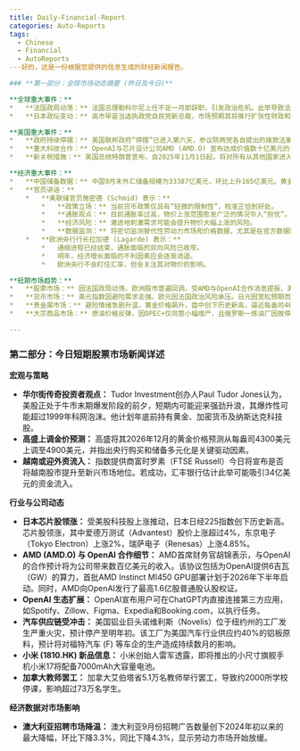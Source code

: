 ```yaml
---
title: Daily-Financial-Report
categories: Auto-Reports
tags:
  - Chinese
  - Financial
  - AutoReports
---好的，这是一份根据您提供的信息生成的财经新闻报告。

### **第一部分：全球市场动态摘要 (昨日及今日)**

**全球重大事件：**
*   **法国政局动荡：** 法国总理勒科尔尼上任不足一月即辞职，引发政治危机。此举导致法国股市（CAC40指数）大跌，银行股重挫，法德国债收益率差扩大至九个月新高，欧元承压跌至数周低点。
*   **日本政坛变动：** 高市早苗当选执政党自民党新总裁，市场预期其将推行扩张性财政和持续宽松的货币政策。该预期导致日元兑主要货币大幅贬值，美元兑日元突破150关口，而日经225指数则受刺激创下历史新高。

**美国重大事件：**
*   **政府持续停摆：** 美国联邦政府“停摆”已进入第六天，参议院两党各自提出的拨款法案均未能通过，结束停摆尚无明确途径。白宫官员预计，政府“关门”每周将给美国经济带来约150亿美元的损失。
*   **重大科技合作：** OpenAI与芯片设计公司AMD (AMD.O) 宣布达成价值数十亿美元的合作伙伴关系，OpenAI承诺采购相当于6吉瓦算力的AMD芯片，此消息大幅提振了AMD及相关芯片板块股价。
*   **新关税措施：** 美国总统特朗普宣布，自2025年11月1日起，将对所有从其他国家进入美国的中重型卡车征收25%的关税。

**经济重大事件：**
*   **中国储备数据：** 中国9月末外汇储备规模为33387亿美元，环比上升165亿美元。黄金储备实现连续第11个月增持，达到7406万盎司。
*   **官员讲话：**
    *   **美联储官员施密德 (Schmid) 表示：**
        *   **政策立场：** 当前货币政策仅具有“轻微的限制性”，校准正恰到好处。
        *   **通胀观点：** 目前通胀率过高，物价上涨范围愈发广泛的情况令人“担忧”。在平衡目标时，美联储必须维护其在通胀问题上的公信力。
        *   **经济风险：** 激进地刺激需求可能会提升物价大幅上涨的风险。
        *   **数据监测：** 将密切监测替代性劳动力市场和价格数据，尤其是在官方数据因政府停摆而缺失的情况下。
    *   **欧洲央行行长拉加德 (Lagarde) 表示：**
        *   通缩进程已经结束，通胀面临的双向风险已收窄。
        *   明年，经济增长面临的不利因素应会逐渐消退。
        *   欧洲央行不会盯住汇率，但会关注其对物价的影响。

**短期市场趋势：**
*   **股票市场：** 因法国政局动荡，欧洲股市普遍回调。受AMD与OpenAI合作消息提振，美股芯片科技股走强。日本股市因新首相的宽松政策预期而创历史新高。
*   **货币市场：** 美元指数因避险需求走强。欧元因法国政治风险承压。日元因宽松预期而大幅下挫。
*   **贵金属市场：** 避险情绪急剧升温，黄金价格飙升，盘中创下历史新高，逼近每盎司4000美元大关。白银和铂金价格也分别触及14年和13年高点。
*   **大宗商品市场：** 原油价格反弹，因OPEC+仅同意小幅增产，且俄罗斯一炼油厂因故停产。铜价因供应中断担忧和美联储降息预期而上涨。

---
```


### **第二部分：今日短期股票市场新闻详述**

**宏观与策略**
*   **华尔街传奇投资者观点：** Tudor Investment创办人Paul Tudor Jones认为，美股正处于牛市末期爆发阶段的前夕，短期内可能迎来强劲升浪，其爆炸性可能超过1999年科网泡沫。他计划年底前持有黄金、加密货币及纳斯达克科技股。
*   **高盛上调金价预测：** 高盛将其2026年12月的黄金价格预测从每盎司4300美元上调至4900美元，并指出央行购买和储备多元化是关键驱动因素。
*   **越南或迎外资流入：** 指数提供商富时罗素（FTSE Russell）今日将宣布是否将越南股市提升至新兴市场地位。若成功，汇丰银行估计此举可能吸引34亿美元的资金流入。

**行业与公司动态**
*   **日本芯片股领涨：** 受美股科技股上涨推动，日本日经225指数创下历史新高。芯片股领涨，其中爱德万测试（Advantest）股价上涨超过4%，东京电子（Tokyo Electron）上涨2%，瑞萨电子（Renesas）上涨4.85%。
*   **AMD (AMD.O) 与 OpenAI 合作细节：** AMD首席财务官胡锦表示，与OpenAI的合作预计将为公司带来数百亿美元的收入。该协议包括为OpenAI提供6吉瓦（GW）的算力，首批AMD Instinct MI450 GPU部署计划于2026年下半年启动。同时，AMD向OpenAI发行了最高1.6亿股普通股认股权证。
*   **OpenAI 生态扩展：** OpenAI宣布用户可在ChatGPT内直接连接第三方应用，如Spotify、Zillow、Figma、Expedia和Booking.com，以执行任务。
*   **汽车供应链受冲击：** 美国铝业巨头诺维利斯（Novelis）位于纽约州的工厂发生严重火灾，预计停产至明年初。该工厂为美国汽车行业供应约40%的铝板原料，预计将对福特汽车 (F) 等车企的生产造成持续数月的影响。
*   **小米 (1810.HK) 新品信息：** 小米创始人雷军透露，即将推出的小尺寸旗舰手机小米17将配备7000mAh大容量电池。
*   **加拿大教师罢工：** 加拿大艾伯塔省5.1万名教师举行罢工，导致约2000所学校停课，影响超过73万名学生。

**经济数据对市场影响**
*   **澳大利亚招聘市场降温：** 澳大利亚9月份招聘广告数量创下2024年初以来的最大降幅，环比下降3.3%，同比下降4.3%，显示劳动力市场开始放缓。